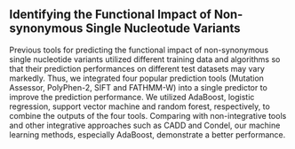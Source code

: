 Identifying the Functional Impact of Non-synonymous Single Nucleotude Variants
-
Previous tools for predicting the functional impact of non-synonymous single nucleotide variants utilized different training data and algorithms so that their prediction performances on different test datasets may vary markedly. Thus, we integrated four popular prediction tools (Mutation Assessor, PolyPhen-2, SIFT and FATHMM-W) into a single predictor to improve the prediction performance. We utilized AdaBoost, logistic regression, support vector machine and random forest, respectively, to combine the outputs of the four tools. Comparing with non-integrative tools and other integrative approaches such as CADD and Condel, our machine learning methods, especially AdaBoost, demonstrate a better performance.
